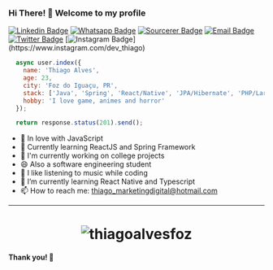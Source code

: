 ### Hi There! 👋 Welcome to my profile

[![Linkedin Badge](https://img.shields.io/badge/-Linkedin-6633cc?style=flat-square&logo=Linkedin&logoColor=white&color=black&link=https://www.linkedin.com/in/thiagoalvesfoz/)](https://www.linkedin.com/in/thiagoalvesfoz/)
[![Whatsapp Badge](https://img.shields.io/badge/-WhatsApp-6633cc?style=flat-square&logo=Whatsapp&logoColor=white&color=black&link=http://wa.me/5545999381359)](http://wa.me/5545999381359)
[![Sourcerer Badge](https://img.shields.io/badge/-Sourcerer.io-6633cc?style=flat-square&logo=appveyor&logoColor=white&color=black&link=https://sourcerer.io/duduxs)](https://sourcerer.io/thiagoalvesfoz)
[![Email Badge](https://img.shields.io/badge/-Email-3ABFE6?style=flat-square&logo=minutemailer&color=black&&logoColor=white&link=mailto:thiago_marketingdigital@hotmail.com)](mailto:thiago_marketingdigital@hotmail.com)
[![Twitter Badge](https://img.shields.io/badge/-Twitter-1ca0f1?style=flat-square&logo=twitter&color=black&logoColor=white&link=https://twitter.com/Iam_thiagoalves)](https://twitter.com/Iam_thiagoalves)
[![Instagram Badge](https://img.shields.io/badge/-Instagram-C13584?style=flat-square&logo=instagram&color=black&logoColor=white&link=https://www.instagram.com/thiagoalvesoliveira_)](https://www.instagram.com/dev_thiago)

```javascript
  async user.index({
    name: 'Thiago Alves',
    age: 23,
    city: 'Foz do Iguaçu, PR',
    stack: ['Java', 'Spring', 'React/Native', 'JPA/Hibernate', 'PHP/Laravel', '(My|Postgre)SQL'],
    hobby: 'I love game, animes and horror'
  });

  return response.status(201).send();
```

  - 💙 In love with JavaScript
  - 🌱 Currently learning ReactJS and Spring Framework
  - 🔭 I'm currently working on college projects
  - 😄 Also a software engineering student
  - 🎵 I like listening to music while coding
  - 🌱 I’m currently learning React Native and Typescript
  - 📫 How to reach me: thiago_marketingdigital@hotmail.com

<hr>
<h1 align="center">
<img alt="thiagoalvesfoz" src="https://github-readme-stats.codestackr.vercel.app/api?username=thiagoalvesfoz&show_icons=true&hide_border=true&theme=dark" />
</h1>

#### Thank you! 👋
